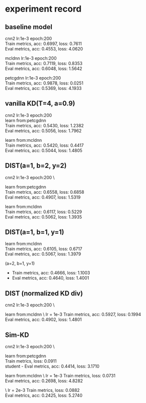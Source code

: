 # experiment record

## baseline model
cnn2 lr:1e-3 epoch:200 \
Train metrics, acc:  0.6997, loss:  0.7611 \
Eval metrics, acc:  0.4553, loss:  4.0620

mcldnn lr:1e-3 epoch:200 \
Train metrics, acc:  0.7119, loss:  0.8353 \
Eval metrics, acc:  0.6048, loss:  1.5642

petcgdnn lr:1e-3 epoch:200 \
Train metrics, acc:  0.9878, loss:  0.0251 \
Eval metrics, acc:  0.5369, loss:  4.1933

## vanilla KD(T=4, a=0.9)
cnn2 lr:1e-3 epoch:200 \
learn from:petcgdnn \
Train metrics, acc:  0.5430, loss:  1.2382 \
Eval metrics, acc:  0.5056, loss:  1.7962 

learn from:mcldnn \
Train metrics, acc:  0.5420, loss:  0.4417 \
Eval metrics, acc:  0.5044, loss:  1.4805 

## DIST(a=1, b=2, y=2) 
cnn2 lr:1e-3 epoch:200 \

learn from:petcgdnn \
Train metrics, acc:  0.6558, loss:  0.6858 \
Eval metrics, acc:  0.4907, loss:  1.5319

learn from:mcldnn \
Train metrics, acc:  0.6117, loss:  0.5229 \
Eval metrics, acc:  0.5062, loss:  1.3935

## DIST(a=1, b=1, y=1) 

learn from:mcldnn \
Train metrics, acc:  0.6105, loss:  0.6717 \
Eval metrics, acc:  0.5067, loss:  1.3979

(a=2, b=1, y=1) 
- Train metrics, acc:  0.4666, loss:  1.1003
- Eval metrics, acc:  0.4640, loss:  1.4001

## DIST (normalized KD div)
cnn2 lr:1e-3 epoch:200 \

learn from:mcldnn \ lr = 1e-3
Train metrics, acc:  0.5927, loss:  0.1994 \
Eval metrics, acc:  0.4902, loss:  1.4801

## Sim-KD
cnn2 lr:1e-3 epoch:200 \

learn from:petcgdnn \
Train metrics, loss:  0.0911 \
student - Eval metrics, acc:  0.4414, loss:  3.1710

learn from:mcldnn \ lr = 1e-3
Train metrics, loss:  0.0731 \
Eval metrics, acc:  0.2698, loss:  4.8282

\ lr = 2e-3
Train metrics, loss:  0.0882 \
Eval metrics, acc:  0.2425, loss:  5.2740